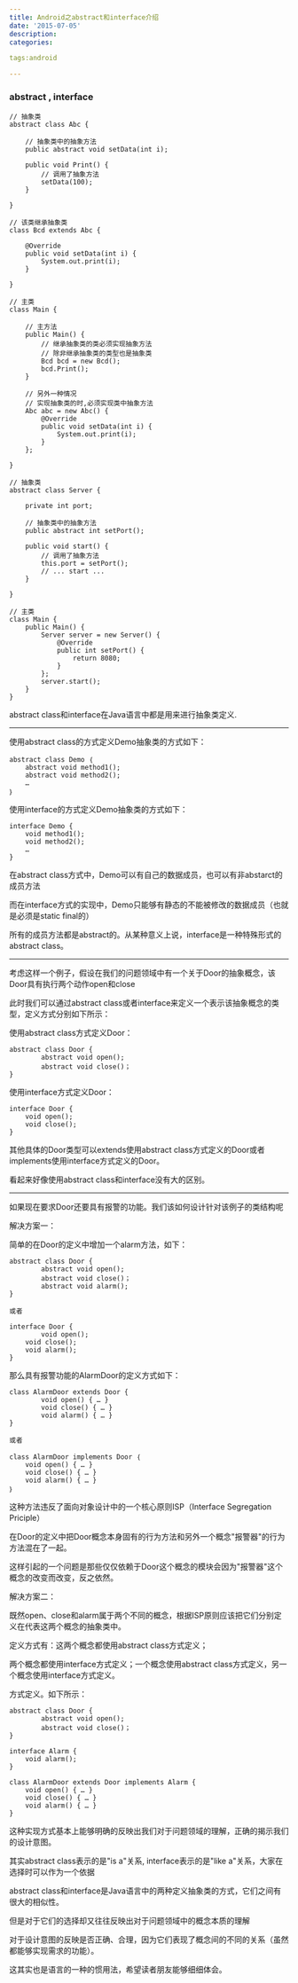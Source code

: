 ```yaml
---
title: Android之abstract和interface介绍
date: '2015-07-05'
description:
categories:

tags:android

---
```


>

### abstract , interface

>

	// 抽象类
	abstract class Abc {

		// 抽象类中的抽象方法
		public abstract void setData(int i);

		public void Print() {
			// 调用了抽象方法
			setData(100);
		}

	}

	// 该类继承抽象类
	class Bcd extends Abc {

		@Override
		public void setData(int i) {
			System.out.print(i);
		}
		
	}

	// 主类
	class Main {

		// 主方法
		public Main() {
			// 继承抽象类的类必须实现抽象方法
			// 除非继承抽象类的类型也是抽象类
			Bcd bcd = new Bcd();
			bcd.Print();
		}

		// 另外一种情况
		// 实现抽象类的时,必须实现类中抽象方法
		Abc abc = new Abc() {
            @Override
            public void setData(int i) {
                System.out.print(i);
            }
        };

	}

>


    // 抽象类
    abstract class Server {

		private int port;

        // 抽象类中的抽象方法
        public abstract int setPort();

        public void start() {
            // 调用了抽象方法
            this.port = setPort();
			// ... start ...
        }

    } 

	// 主类
    class Main {
        public Main() {
			Server server = new Server() {
				@Override
				public int setPort() {
					return 8080;
				}
			};
			server.start();
        }
    }   

>

abstract class和interface在Java语言中都是用来进行抽象类定义.

>

---

>

使用abstract class的方式定义Demo抽象类的方式如下：

>
	abstract class Demo ｛
		abstract void method1();
		abstract void method2();
		…
	｝

>

使用interface的方式定义Demo抽象类的方式如下：

>
	interface Demo {
		void method1();
		void method2();
		…
	}

>

在abstract class方式中，Demo可以有自己的数据成员，也可以有非abstarct的成员方法

而在interface方式的实现中，Demo只能够有静态的不能被修改的数据成员（也就是必须是static final的）

所有的成员方法都是abstract的。从某种意义上说，interface是一种特殊形式的abstract class。

>

---

>

考虑这样一个例子，假设在我们的问题领域中有一个关于Door的抽象概念，该Door具有执行两个动作open和close

此时我们可以通过abstract class或者interface来定义一个表示该抽象概念的类型，定义方式分别如下所示：

>

使用abstract class方式定义Door：

>
	abstract class Door {
			abstract void open();
			abstract void close()；
	}

>

使用interface方式定义Door：

>

	interface Door {
		void open();
		void close();
	}

>

其他具体的Door类型可以extends使用abstract class方式定义的Door或者implements使用interface方式定义的Door。

看起来好像使用abstract class和interface没有大的区别。

>

---

>

如果现在要求Door还要具有报警的功能。我们该如何设计针对该例子的类结构呢

>

解决方案一：

>

简单的在Door的定义中增加一个alarm方法，如下：

>

	abstract class Door {
			abstract void open();
			abstract void close()；
			abstract void alarm();
	}

>
	或者

>

	interface Door {
			void open();
		void close();
		void alarm();
	}

>

那么具有报警功能的AlarmDoor的定义方式如下：

>

	class AlarmDoor extends Door {
			void open() { … }
			void close() { … }
			void alarm() { … }
	}

>

	或者

>

	class AlarmDoor implements Door ｛
		void open() { … }
		void close() { … }
		void alarm() { … }
	｝

>

这种方法违反了面向对象设计中的一个核心原则ISP（Interface Segregation Priciple）

在Door的定义中把Door概念本身固有的行为方法和另外一个概念"报警器"的行为方法混在了一起。

这样引起的一个问题是那些仅仅依赖于Door这个概念的模块会因为"报警器"这个概念的改变而改变，反之依然。

>

解决方案二：

>

既然open、close和alarm属于两个不同的概念，根据ISP原则应该把它们分别定义在代表这两个概念的抽象类中。

定义方式有：这两个概念都使用abstract class方式定义；

两个概念都使用interface方式定义；一个概念使用abstract class方式定义，另一个概念使用interface方式定义。

>

方式定义。如下所示：

>

	abstract class Door {
			abstract void open();
			abstract void close()；
	}

	interface Alarm {
		void alarm();
	}

	class AlarmDoor extends Door implements Alarm {
		void open() { … }
		void close() { … }
		void alarm() { … }
	}

>

这种实现方式基本上能够明确的反映出我们对于问题领域的理解，正确的揭示我们的设计意图。

其实abstract class表示的是"is a"关系, interface表示的是"like a"关系，大家在选择时可以作为一个依据 

>

abstract class和interface是Java语言中的两种定义抽象类的方式，它们之间有很大的相似性。

但是对于它们的选择却又往往反映出对于问题领域中的概念本质的理解

对于设计意图的反映是否正确、合理，因为它们表现了概念间的不同的关系（虽然都能够实现需求的功能）。

这其实也是语言的一种的惯用法，希望读者朋友能够细细体会。

